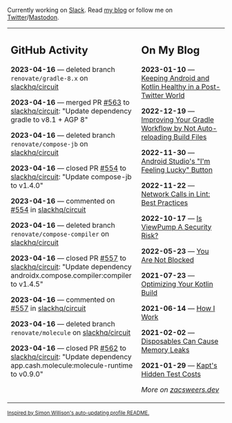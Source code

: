 Currently working on [Slack](https://slack.com/). Read [my blog](https://zacsweers.dev/) or follow me on [Twitter](https://twitter.com/ZacSweers)/[Mastodon](https://hachyderm.io/@ZacSweers).

<table><tr><td valign="top" width="60%">

## GitHub Activity
<!-- githubActivity starts -->
**2023-04-16** — deleted branch `renovate/gradle-8.x` on [slackhq/circuit](https://github.com/slackhq/circuit)

**2023-04-16** — merged PR [#563](https://github.com/slackhq/circuit/pull/563) to [slackhq/circuit](https://github.com/slackhq/circuit): "Update dependency gradle to v8.1 + AGP 8"

**2023-04-16** — deleted branch `renovate/compose-jb` on [slackhq/circuit](https://github.com/slackhq/circuit)

**2023-04-16** — closed PR [#554](https://github.com/slackhq/circuit/pull/554) to [slackhq/circuit](https://github.com/slackhq/circuit): "Update compose-jb to v1.4.0"

**2023-04-16** — commented on [#554](https://github.com/slackhq/circuit/pull/554#issuecomment-1510431426) in [slackhq/circuit](https://github.com/slackhq/circuit)

**2023-04-16** — deleted branch `renovate/compose-compiler` on [slackhq/circuit](https://github.com/slackhq/circuit)

**2023-04-16** — closed PR [#557](https://github.com/slackhq/circuit/pull/557) to [slackhq/circuit](https://github.com/slackhq/circuit): "Update dependency androidx.compose.compiler:compiler to v1.4.5"

**2023-04-16** — commented on [#557](https://github.com/slackhq/circuit/pull/557#issuecomment-1510431383) in [slackhq/circuit](https://github.com/slackhq/circuit)

**2023-04-16** — deleted branch `renovate/molecule` on [slackhq/circuit](https://github.com/slackhq/circuit)

**2023-04-16** — closed PR [#562](https://github.com/slackhq/circuit/pull/562) to [slackhq/circuit](https://github.com/slackhq/circuit): "Update dependency app.cash.molecule:molecule-runtime to v0.9.0"
<!-- githubActivity ends -->
</td><td valign="top" width="40%">

## On My Blog
<!-- blog starts -->
**2023-01-10** — [Keeping Android and Kotlin Healthy in a Post-Twitter World](https://www.zacsweers.dev/keeping-android-healthy/)

**2022-12-19** — [Improving Your Gradle Workflow by Not Auto-reloading Build Files](https://www.zacsweers.dev/improving-your-workflow-by-not-auto-reloading-build-files/)

**2022-11-30** — [Android Studio's "I'm Feeling Lucky" Button](https://www.zacsweers.dev/android-studios-im-feeling-lucky-button/)

**2022-11-22** — [Network Calls in Lint: Best Practices](https://www.zacsweers.dev/network-calls-in-lint-best-practices/)

**2022-10-17** — [Is ViewPump A Security Risk?](https://www.zacsweers.dev/is-viewpump-a-security-risk/)

**2022-05-23** — [You Are Not Blocked](https://www.zacsweers.dev/you-are-not-blocked/)

**2021-07-23** — [Optimizing Your Kotlin Build](https://www.zacsweers.dev/optimizing-your-kotlin-build/)

**2021-06-14** — [How I Work](https://www.zacsweers.dev/how-i-work/)

**2021-02-02** — [Disposables Can Cause Memory Leaks](https://www.zacsweers.dev/disposables-can-cause-memory-leaks/)

**2021-01-29** — [Kapt's Hidden Test Costs](https://www.zacsweers.dev/kapts-hidden-test-costs/)
<!-- blog ends -->
_More on [zacsweers.dev](https://zacsweers.dev/)_
</td></tr></table>

<sub><a href="https://simonwillison.net/2020/Jul/10/self-updating-profile-readme/">Inspired by Simon Willison's auto-updating profile README.</a></sub>